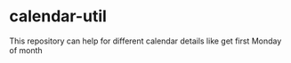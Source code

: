 # calendar-util
This repository can help for different calendar details like get first Monday of month

